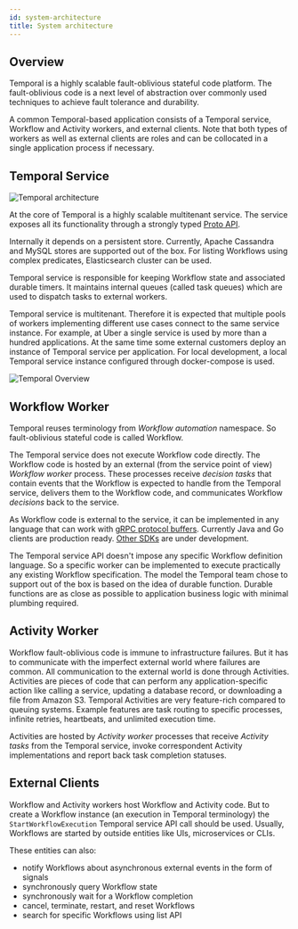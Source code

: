 ```yaml
---
id: system-architecture
title: System architecture
---
```


## Overview

Temporal is a highly scalable fault-oblivious stateful code platform. The fault-oblivious code is a next level of abstraction over commonly used techniques to achieve fault tolerance and durability.

A common Temporal-based application consists of a Temporal service, Workflow and Activity workers, and external clients.
Note that both types of workers as well as external clients are roles and can be collocated in a single application process if necessary.

## Temporal Service

![Temporal architecture](/img/docs/system-architecture.png)

At the core of Temporal is a highly scalable multitenant service. The service exposes all its functionality through a strongly typed [Proto API](https://github.com/temporalio/temporal-proto/blob/master/workflowservice/service.proto).

Internally it depends on a persistent store. Currently, Apache Cassandra and MySQL stores are supported out of the box. For listing Workflows using complex predicates, Elasticsearch cluster can be used.

Temporal service is responsible for keeping Workflow state and associated durable timers. It maintains internal queues (called task queues) which are used to dispatch tasks to external workers.

Temporal service is multitenant. Therefore it is expected that multiple pools of workers implementing different use cases connect to the same service instance. For example, at Uber a single service is used by more than a hundred applications. At the same time some external customers deploy an instance of Temporal service per application. For local development, a local Temporal service instance configured through docker-compose is used.

![Temporal Overview](/img/docs/system-architecture-2.png)

## Workflow Worker

Temporal reuses terminology from _Workflow automation_ namespace. So fault-oblivious stateful code is called Workflow.

The Temporal service does not execute Workflow code directly. The Workflow code is hosted by an external (from the service point of view) _Workflow worker_ process. These processes receive _decision tasks_ that contain events that the Workflow is expected to handle from the Temporal service, delivers them to the Workflow code, and communicates Workflow _decisions_ back to the service.

As Workflow code is external to the service, it can be implemented in any language that can work with [gRPC protocol buffers](https://grpc.io/docs/what-is-grpc/introduction/). Currently Java and Go clients are production ready. [Other SDKs](/docs/sdks-introduction/#other-sdks) are under development.

The Temporal service API doesn't impose any specific Workflow definition language. So a specific worker can be implemented to execute practically any existing Workflow specification. The model the Temporal team chose to support out of the box is based on the idea of durable function. Durable functions are as close as possible to application business logic with minimal plumbing required.

## Activity Worker

Workflow fault-oblivious code is immune to infrastructure failures. But it has to communicate with the imperfect external world where failures are common. All communication to the external world is done through Activities. Activities are pieces of code that can perform any application-specific action like calling a service, updating a database record, or downloading a file from Amazon S3. Temporal Activities are very feature-rich compared to queuing systems. Example features are task routing to specific processes, infinite retries, heartbeats, and unlimited execution time.

Activities are hosted by _Activity worker_ processes that receive _Activity tasks_ from the Temporal service, invoke correspondent Activity implementations and report back task completion statuses.

## External Clients

Workflow and Activity workers host Workflow and Activity code. But to create a Workflow instance (an execution in Temporal terminology) the `StartWorkflowExecution` Temporal service API call should be used. Usually, Workflows are started by outside entities like UIs, microservices or CLIs.

These entities can also:

- notify Workflows about asynchronous external events in the form of signals
- synchronously query Workflow state
- synchronously wait for a Workflow completion
- cancel, terminate, restart, and reset Workflows
- search for specific Workflows using list API
